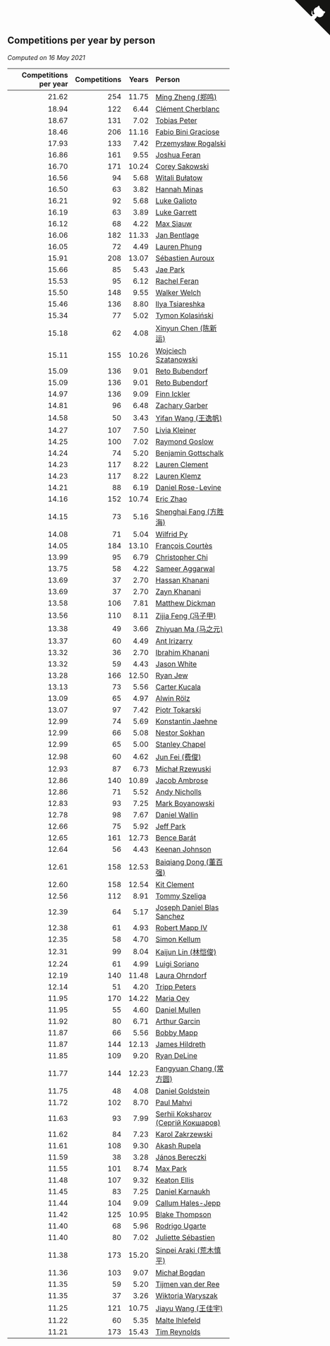 ## Competitions per year by person

*Computed on 16 May 2021*

| Competitions per year | Competitions | Years | Person |
| ---: | ---: | ---: | :--- |
| 21.62 | 254 | 11.75 | [Ming Zheng (郑鸣)](https://www.worldcubeassociation.org/persons/2009ZHEN11) |
| 18.94 | 122 | 6.44 | [Clément Cherblanc](https://www.worldcubeassociation.org/persons/2014CHER05) |
| 18.67 | 131 | 7.02 | [Tobias Peter](https://www.worldcubeassociation.org/persons/2014PETE03) |
| 18.46 | 206 | 11.16 | [Fabio Bini Graciose](https://www.worldcubeassociation.org/persons/2010GRAC02) |
| 17.93 | 133 | 7.42 | [Przemysław Rogalski](https://www.worldcubeassociation.org/persons/2013ROGA02) |
| 16.86 | 161 | 9.55 | [Joshua Feran](https://www.worldcubeassociation.org/persons/2011FERA01) |
| 16.70 | 171 | 10.24 | [Corey Sakowski](https://www.worldcubeassociation.org/persons/2011SAKO01) |
| 16.56 | 94 | 5.68 | [Witali Bułatow](https://www.worldcubeassociation.org/persons/2015BUAT01) |
| 16.50 | 63 | 3.82 | [Hannah Minas](https://www.worldcubeassociation.org/persons/2017MINA04) |
| 16.21 | 92 | 5.68 | [Luke Galioto](https://www.worldcubeassociation.org/persons/2015GALI02) |
| 16.19 | 63 | 3.89 | [Luke Garrett](https://www.worldcubeassociation.org/persons/2017GARR05) |
| 16.12 | 68 | 4.22 | [Max Siauw](https://www.worldcubeassociation.org/persons/2017SIAU02) |
| 16.06 | 182 | 11.33 | [Jan Bentlage](https://www.worldcubeassociation.org/persons/2010BENT01) |
| 16.05 | 72 | 4.49 | [Lauren Phung](https://www.worldcubeassociation.org/persons/2016PHUN02) |
| 15.91 | 208 | 13.07 | [Sébastien Auroux](https://www.worldcubeassociation.org/persons/2008AURO01) |
| 15.66 | 85 | 5.43 | [Jae Park](https://www.worldcubeassociation.org/persons/2015PARK24) |
| 15.53 | 95 | 6.12 | [Rachel Feran](https://www.worldcubeassociation.org/persons/2015FERA01) |
| 15.50 | 148 | 9.55 | [Walker Welch](https://www.worldcubeassociation.org/persons/2011WELC01) |
| 15.46 | 136 | 8.80 | [Ilya Tsiareshka](https://www.worldcubeassociation.org/persons/2012TERE01) |
| 15.34 | 77 | 5.02 | [Tymon Kolasiński](https://www.worldcubeassociation.org/persons/2016KOLA02) |
| 15.18 | 62 | 4.08 | [Xinyun Chen (陈新运)](https://www.worldcubeassociation.org/persons/2017CHEN36) |
| 15.11 | 155 | 10.26 | [Wojciech Szatanowski](https://www.worldcubeassociation.org/persons/2011SZAT01) |
| 15.09 | 136 | 9.01 | [Reto Bubendorf](https://www.worldcubeassociation.org/persons/2012BUBE01) |
| 15.09 | 136 | 9.01 | [Reto Bubendorf](https://www.worldcubeassociation.org/persons/2012BUBE01) |
| 14.97 | 136 | 9.09 | [Finn Ickler](https://www.worldcubeassociation.org/persons/2012ICKL01) |
| 14.81 | 96 | 6.48 | [Zachary Garber](https://www.worldcubeassociation.org/persons/2014GARB01) |
| 14.58 | 50 | 3.43 | [Yifan Wang (王逸帆)](https://www.worldcubeassociation.org/persons/2017WANY29) |
| 14.27 | 107 | 7.50 | [Livia Kleiner](https://www.worldcubeassociation.org/persons/2013KLEI03) |
| 14.25 | 100 | 7.02 | [Raymond Goslow](https://www.worldcubeassociation.org/persons/2014GOSL01) |
| 14.24 | 74 | 5.20 | [Benjamin Gottschalk](https://www.worldcubeassociation.org/persons/2016GOTT01) |
| 14.23 | 117 | 8.22 | [Lauren Clement](https://www.worldcubeassociation.org/persons/2013KLEM01) |
| 14.23 | 117 | 8.22 | [Lauren Klemz](https://www.worldcubeassociation.org/persons/2013KLEM01) |
| 14.21 | 88 | 6.19 | [Daniel Rose-Levine](https://www.worldcubeassociation.org/persons/2015ROSE01) |
| 14.16 | 152 | 10.74 | [Eric Zhao](https://www.worldcubeassociation.org/persons/2010ZHAO19) |
| 14.15 | 73 | 5.16 | [Shenghai Fang (方胜海)](https://www.worldcubeassociation.org/persons/2016FANG01) |
| 14.08 | 71 | 5.04 | [Wilfrid Py](https://www.worldcubeassociation.org/persons/2016PYWI01) |
| 14.05 | 184 | 13.10 | [François Courtès](https://www.worldcubeassociation.org/persons/2008COUR01) |
| 13.99 | 95 | 6.79 | [Christopher Chi](https://www.worldcubeassociation.org/persons/2014CHIC01) |
| 13.75 | 58 | 4.22 | [Sameer Aggarwal](https://www.worldcubeassociation.org/persons/2017AGGA01) |
| 13.69 | 37 | 2.70 | [Hassan Khanani](https://www.worldcubeassociation.org/persons/2018KHAN26) |
| 13.69 | 37 | 2.70 | [Zayn Khanani](https://www.worldcubeassociation.org/persons/2018KHAN28) |
| 13.58 | 106 | 7.81 | [Matthew Dickman](https://www.worldcubeassociation.org/persons/2013DICK01) |
| 13.56 | 110 | 8.11 | [Zijia Feng (冯子甲)](https://www.worldcubeassociation.org/persons/2013FENG02) |
| 13.38 | 49 | 3.66 | [Zhiyuan Ma (马之元)](https://www.worldcubeassociation.org/persons/2017MAZH04) |
| 13.37 | 60 | 4.49 | [Ant Irizarry](https://www.worldcubeassociation.org/persons/2016IRIZ02) |
| 13.32 | 36 | 2.70 | [Ibrahim Khanani](https://www.worldcubeassociation.org/persons/2018KHAN27) |
| 13.32 | 59 | 4.43 | [Jason White](https://www.worldcubeassociation.org/persons/2016WHIT16) |
| 13.28 | 166 | 12.50 | [Ryan Jew](https://www.worldcubeassociation.org/persons/2008JEWR01) |
| 13.13 | 73 | 5.56 | [Carter Kucala](https://www.worldcubeassociation.org/persons/2015KUCA01) |
| 13.09 | 65 | 4.97 | [Alwin Rölz](https://www.worldcubeassociation.org/persons/2016ROLZ01) |
| 13.07 | 97 | 7.42 | [Piotr Tokarski](https://www.worldcubeassociation.org/persons/2013TOKA01) |
| 12.99 | 74 | 5.69 | [Konstantin Jaehne](https://www.worldcubeassociation.org/persons/2015JAEH01) |
| 12.99 | 66 | 5.08 | [Nestor Sokhan](https://www.worldcubeassociation.org/persons/2016SOKH01) |
| 12.99 | 65 | 5.00 | [Stanley Chapel](https://www.worldcubeassociation.org/persons/2016CHAP04) |
| 12.98 | 60 | 4.62 | [Jun Fei (费俊)](https://www.worldcubeassociation.org/persons/2016FEIJ02) |
| 12.93 | 87 | 6.73 | [Michał Rzewuski](https://www.worldcubeassociation.org/persons/2014RZEW01) |
| 12.86 | 140 | 10.89 | [Jacob Ambrose](https://www.worldcubeassociation.org/persons/2010AMBR01) |
| 12.86 | 71 | 5.52 | [Andy Nicholls](https://www.worldcubeassociation.org/persons/2015NICH04) |
| 12.83 | 93 | 7.25 | [Mark Boyanowski](https://www.worldcubeassociation.org/persons/2014BOYA01) |
| 12.78 | 98 | 7.67 | [Daniel Wallin](https://www.worldcubeassociation.org/persons/2013WALL03) |
| 12.66 | 75 | 5.92 | [Jeff Park](https://www.worldcubeassociation.org/persons/2015PARK08) |
| 12.65 | 161 | 12.73 | [Bence Barát](https://www.worldcubeassociation.org/persons/2008BARA01) |
| 12.64 | 56 | 4.43 | [Keenan Johnson](https://www.worldcubeassociation.org/persons/2016JOHN30) |
| 12.61 | 158 | 12.53 | [Baiqiang Dong (董百强)](https://www.worldcubeassociation.org/persons/2008DONG06) |
| 12.60 | 158 | 12.54 | [Kit Clement](https://www.worldcubeassociation.org/persons/2008CLEM01) |
| 12.56 | 112 | 8.91 | [Tommy Szeliga](https://www.worldcubeassociation.org/persons/2012SZEL01) |
| 12.39 | 64 | 5.17 | [Joseph Daniel Blas Sanchez](https://www.worldcubeassociation.org/persons/2016SANC08) |
| 12.38 | 61 | 4.93 | [Robert Mapp IV](https://www.worldcubeassociation.org/persons/2016IVRO01) |
| 12.35 | 58 | 4.70 | [Simon Kellum](https://www.worldcubeassociation.org/persons/2016KELL12) |
| 12.31 | 99 | 8.04 | [Kaijun Lin (林恺俊)](https://www.worldcubeassociation.org/persons/2013LINK01) |
| 12.24 | 61 | 4.99 | [Luigi Soriano](https://www.worldcubeassociation.org/persons/2016SORI04) |
| 12.19 | 140 | 11.48 | [Laura Ohrndorf](https://www.worldcubeassociation.org/persons/2009OHRN01) |
| 12.14 | 51 | 4.20 | [Tripp Peters](https://www.worldcubeassociation.org/persons/2017PETE04) |
| 11.95 | 170 | 14.22 | [Maria Oey](https://www.worldcubeassociation.org/persons/2007OEYM01) |
| 11.95 | 55 | 4.60 | [Daniel Mullen](https://www.worldcubeassociation.org/persons/2016MULL04) |
| 11.92 | 80 | 6.71 | [Arthur Garcin](https://www.worldcubeassociation.org/persons/2014GARC27) |
| 11.87 | 66 | 5.56 | [Bobby Mapp](https://www.worldcubeassociation.org/persons/2015MAPP01) |
| 11.87 | 144 | 12.13 | [James Hildreth](https://www.worldcubeassociation.org/persons/2009HILD01) |
| 11.85 | 109 | 9.20 | [Ryan DeLine](https://www.worldcubeassociation.org/persons/2012DELI01) |
| 11.77 | 144 | 12.23 | [Fangyuan Chang (常方圆)](https://www.worldcubeassociation.org/persons/2009CHAN04) |
| 11.75 | 48 | 4.08 | [Daniel Goldstein](https://www.worldcubeassociation.org/persons/2017GOLD01) |
| 11.72 | 102 | 8.70 | [Paul Mahvi](https://www.worldcubeassociation.org/persons/2012MAHV01) |
| 11.63 | 93 | 7.99 | [Serhii Koksharov (Сергій Кокшаров)](https://www.worldcubeassociation.org/persons/2013KOKS01) |
| 11.62 | 84 | 7.23 | [Karol Zakrzewski](https://www.worldcubeassociation.org/persons/2014ZAKR01) |
| 11.61 | 108 | 9.30 | [Akash Rupela](https://www.worldcubeassociation.org/persons/2012RUPE01) |
| 11.59 | 38 | 3.28 | [János Bereczki](https://www.worldcubeassociation.org/persons/2018BERE01) |
| 11.55 | 101 | 8.74 | [Max Park](https://www.worldcubeassociation.org/persons/2012PARK03) |
| 11.48 | 107 | 9.32 | [Keaton Ellis](https://www.worldcubeassociation.org/persons/2012ELLI01) |
| 11.45 | 83 | 7.25 | [Daniel Karnaukh](https://www.worldcubeassociation.org/persons/2014KARN02) |
| 11.44 | 104 | 9.09 | [Callum Hales-Jepp](https://www.worldcubeassociation.org/persons/2012HALE01) |
| 11.42 | 125 | 10.95 | [Blake Thompson](https://www.worldcubeassociation.org/persons/2010THOM03) |
| 11.40 | 68 | 5.96 | [Rodrigo Ugarte](https://www.worldcubeassociation.org/persons/2015UGAR01) |
| 11.40 | 80 | 7.02 | [Juliette Sébastien](https://www.worldcubeassociation.org/persons/2014SEBA01) |
| 11.38 | 173 | 15.20 | [Sinpei Araki (荒木慎平)](https://www.worldcubeassociation.org/persons/2006ARAK01) |
| 11.36 | 103 | 9.07 | [Michał Bogdan](https://www.worldcubeassociation.org/persons/2012BOGD01) |
| 11.35 | 59 | 5.20 | [Tijmen van der Ree](https://www.worldcubeassociation.org/persons/2016REET01) |
| 11.35 | 37 | 3.26 | [Wiktoria Waryszak](https://www.worldcubeassociation.org/persons/2018WARY01) |
| 11.25 | 121 | 10.75 | [Jiayu Wang (王佳宇)](https://www.worldcubeassociation.org/persons/2010WANG53) |
| 11.22 | 60 | 5.35 | [Malte Ihlefeld](https://www.worldcubeassociation.org/persons/2016IHLE01) |
| 11.21 | 173 | 15.43 | [Tim Reynolds](https://www.worldcubeassociation.org/persons/2005REYN01) |


<a href="https://github.com/jonatanklosko/wca_statistics" class="github-corner" aria-label="View source on Github"><svg width="80" height="80" viewBox="0 0 250 250" style="fill:#151513; color:#fff; position: absolute; top: 0; border: 0; right: 0;" aria-hidden="true"><path d="M0,0 L115,115 L130,115 L142,142 L250,250 L250,0 Z"></path><path d="M128.3,109.0 C113.8,99.7 119.0,89.6 119.0,89.6 C122.0,82.7 120.5,78.6 120.5,78.6 C119.2,72.0 123.4,76.3 123.4,76.3 C127.3,80.9 125.5,87.3 125.5,87.3 C122.9,97.6 130.6,101.9 134.4,103.2" fill="currentColor" style="transform-origin: 130px 106px;" class="octo-arm"></path><path d="M115.0,115.0 C114.9,115.1 118.7,116.5 119.8,115.4 L133.7,101.6 C136.9,99.2 139.9,98.4 142.2,98.6 C133.8,88.0 127.5,74.4 143.8,58.0 C148.5,53.4 154.0,51.2 159.7,51.0 C160.3,49.4 163.2,43.6 171.4,40.1 C171.4,40.1 176.1,42.5 178.8,56.2 C183.1,58.6 187.2,61.8 190.9,65.4 C194.5,69.0 197.7,73.2 200.1,77.6 C213.8,80.2 216.3,84.9 216.3,84.9 C212.7,93.1 206.9,96.0 205.4,96.6 C205.1,102.4 203.0,107.8 198.3,112.5 C181.9,128.9 168.3,122.5 157.7,114.1 C157.9,116.9 156.7,120.9 152.7,124.9 L141.0,136.5 C139.8,137.7 141.6,141.9 141.8,141.8 Z" fill="currentColor" class="octo-body"></path></svg></a><style>.github-corner:hover .octo-arm{animation:octocat-wave 560ms ease-in-out}@keyframes octocat-wave{0%,100%{transform:rotate(0)}20%,60%{transform:rotate(-25deg)}40%,80%{transform:rotate(10deg)}}@media (max-width:500px){.github-corner:hover .octo-arm{animation:none}.github-corner .octo-arm{animation:octocat-wave 560ms ease-in-out}}</style>
